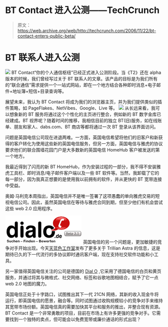 # BT Contact 进入公测——TechCrunch

> 原文：<https://web.archive.org/web/http://techcrunch.com/2006/11/22/bt-contact-enters-public-beta/>

# BT 联系人进入公测

![](img/616b0d391f183253773e69eb71df1fe3.png) BT Contact“你的个人通信枢纽”已经正式进入公测阶段。当《T2》还在 alpha 版本的时候，我们曾经写过关于 BT 联系人的文章。该产品的目标是为我们所有的“联合通信”需求提供一个一站式网站，即在一个地方结合各种即时消息+电子邮件+地址簿+短信+目录查询等。

展望未来，我认为 BT Contact 将成为我们的浏览器主页，并为我们提供类似的插件策略，如 PageFlakes、NetVibes、Google、Live 等。
![](img/a4fe4e98032018be2b800b65eff9baf2.png)
从长远来看，我可以想象新的 BT 服务将通过这个个性化的主页进行整合，例如新的 BT 数字金库已经建成。BT 视界呢？随着时间的推移，我相信目前的独立 BT(旧)服务，如在线账单、朋友和家人、dabs.com、BT 商店等都将通过一次 BT 登录从该界面访问。

问题是英国电信公司现在进退两难。一方面，英国电信希望将他们的旧客户和新获得的客户转化为使用这些新的英国电信服务，但另一方面，英国电信与雅虎的协议要求他们的联合围墙花园门户是大多数新的英国电信 HomeHub 客户被发送的第一个地方。

我最近得到了闪亮的新 BT HomeHub，作为安装过程的一部分，我不得不安装雅虎工具栏、即时消息/电子邮件客户端以及一些 BT 软件等。当然，我卸载了它的每一部分，因为我真正想要的是使用我以前拥有的软件，并从更快的 BT 宽带连接中受益。

奥姆·马利克本周指出，英国电信并不是唯一签署了这项愚蠢的单向雅虎交易的短视电信公司。因此，虽然英国电信在等待与雅虎合同到期，但至少他们有机会尝试这些 web 2.0 应用程序。

[![dialo.de - Suchen Finden Bewerten](img/bfd9aee9e21e6a43d6a55cdd3f5f951a.png)](https://web.archive.org/web/20201205151540/http://www.dialo.de/hamburg) 英国电信的另一个问题是，更加敏捷的竞争对手开始出现。今天[天蓝色工作室](https://web.archive.org/web/20201205151540/http://www.ceruleanstudios.com/)发布了更多关于 Trillian Astra 的信息，这是期待已久的下一代流行的多协议即时通讯客户端，现在支持社交软件功能和小工具。

另一家值得英国电信关注的公司是德国的 [Dial O](https://web.archive.org/web/20201205151540/http://www.dialo.de/) ,它采用了德国电信的白页和黄页服务，并通过将其与微格式、社交网络、标签和谷歌地图相结合，赋予了它一点 web 2.0 地图的魔力。

英国电信正处于十字路口，试图推出其下一代 21CN 网络，其新的收入现金牛将运行，即英国电信的愿景，融合等。同时试图通过收购规模较小的竞争对手来维持其宽带市场份额。英国电信真的需要加快其平台和服务的推出，并整合现有资源。BT Contact 是一个非常勇敢的项目，目前在市场上有许多更强的竞争对手。它需要找到一个独特的卖点，但可能会以免费宽带或廉价通话的形式出现？